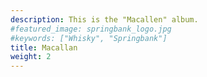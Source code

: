```yaml
---
description: This is the "Macallen" album.
#featured_image: springbank_logo.jpg
#keywords: ["Whisky", "Springbank"]
title: Macallan
weight: 2
---
```

